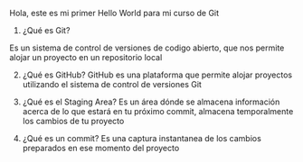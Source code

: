 Hola, este es mi primer Hello World para mi curso de Git

1. ¿Qué es Git?

Es un sistema de control de versiones de codigo abierto, que nos permite alojar un proyecto en un repositorio local

2. ¿Qué es GitHub?
GitHub es una plataforma que permite alojar proyectos utilizando el sistema de control de versiones Git

3. ¿Qué es el Staging Area?
Es un área dónde se almacena información acerca de lo que estará en tu próximo commit, almacena temporalmente los cambios de tu proyecto

4. ¿Qué es un commit?
Es una captura instantanea de los cambios preparados en ese momento del proyecto
